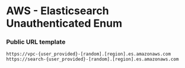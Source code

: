 # AWS - Elasticsearch Unauthenticated Enum

### Public URL template

```
https://vpc-{user_provided}-[random].[region].es.amazonaws.com
https://search-{user_provided}-[random].[region].es.amazonaws.com
```

